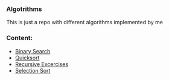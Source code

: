 ### Algotrithms
This is just a repo with different algorithms implemented by me

### Content:
- [Binary Search]("Algorithms/binary_search")
- [Quicksort]("Algorithms/quicksort")
- [Recursive Excercises]("Algorithms/recursive_excercises")
- [Selection Sort]("Algorithms/selection_sort")